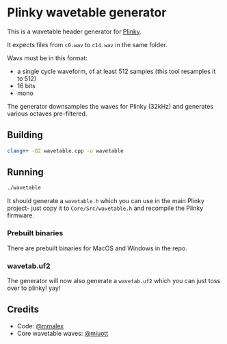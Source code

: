 # Plinky wavetable generator

This is a wavetable header generator for [Plinky](http://www.plinkysynth.com/).

It expects files from `c0.wav` to `c14.wav` in the same folder.

Wavs must be in this format:

- a single cycle waveform, of at least 512 samples (this tool resamples it to 512)
- 16 bits
- mono

The generator downsamples the waves for Plinky (32kHz) and generates various octaves pre-filtered.

## Building

```sh
clang++ -O2 wavetable.cpp -o wavetable
```

## Running

```sh
./wavetable
```

It should generate a `wavetable.h` which you can use in the main Plinky project- just copy it to `Core/Src/wavetable.h` and recompile the Plinky firmware.

### Prebuilt binaries

There are prebuilt binaries for MacOS and Windows in the repo.

### wavetab.uf2

The generator will now also generate a `wavetab.uf2` which you can just toss over to plinky! yay!

## Credits

- Code: [@mmalex](https://twitter.com/mmalex)
- Core wavetable waves: [@miuott](https://twitter.com/miuott)

